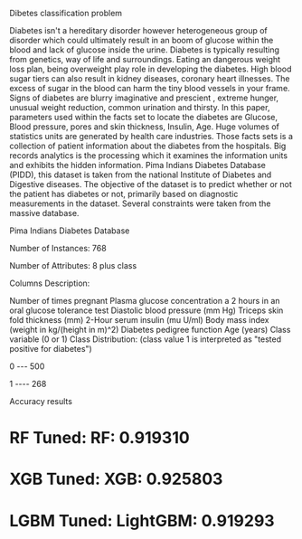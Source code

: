 Dibetes classification problem

Diabetes isn't a hereditary disorder however heterogeneous
group of disorder which could ultimately result in an boom
of glucose within the blood and lack of glucose inside the
urine. Diabetes is typically resulting from genetics, way of
life and surroundings. Eating an dangerous weight loss
plan, being overweight play role in developing the diabetes.
High blood sugar tiers can also result in kidney diseases,
coronary heart illnesses. The excess of sugar in the blood
can harm the tiny blood vessels in your frame. Signs of
diabetes are blurry imaginative and prescient , extreme
hunger, unusual weight reduction, common urination and
thirsty. In this paper, parameters used within the facts set
to locate the diabetes are Glucose, Blood pressure, pores
and skin thickness, Insulin, Age. Huge volumes of statistics
units are generated by health care industries. Those facts
sets is a collection of patient information about the diabetes
from the hospitals. Big records analytics is the processing
which it examines the information units and exhibits the
hidden information. Pima Indians Diabetes Database
(PIDD), this dataset is taken from the national Institute of
Diabetes and Digestive diseases. The objective of the
dataset is to predict whether or not the patient has diabetes
or not, primarily based on diagnostic measurements in the
dataset. Several constraints were taken from the massive
database.

Pima Indians Diabetes Database

Number of Instances: 768

Number of Attributes: 8 plus class

Columns Description:

Number of times pregnant
Plasma glucose concentration a 2 hours in an oral glucose tolerance test
Diastolic blood pressure (mm Hg)
Triceps skin fold thickness (mm)
2-Hour serum insulin (mu U/ml)
Body mass index (weight in kg/(height in m)^2)
Diabetes pedigree function
Age (years)
Class variable (0 or 1)
Class Distribution: (class value 1 is interpreted as "tested positive for
diabetes")

0 --- 500

1 ---- 268

Accuracy results
# RF Tuned:  RF: 0.919310
# XGB Tuned:  XGB: 0.925803
# LGBM Tuned:  LightGBM: 0.919293

